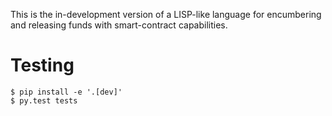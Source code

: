 This is the in-development version of a LISP-like language for encumbering and releasing funds with smart-contract capabilities.

Testing
=======

    $ pip install -e '.[dev]'
    $ py.test tests

